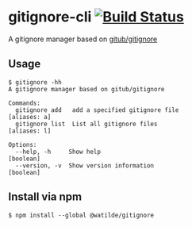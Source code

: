 # gitignore-cli [![Build Status](https://travis-ci.org/watilde/gitignore-cli.svg?branch=master)](https://travis-ci.org/watilde/gitignore-cli)
A gitignore manager based on [gitub/gitignore](https://github.com/gituhb/gitignore)

## Usage

```console
$ gitignore -hh
A gitignore manager based on gitub/gitignore

Commands:
  gitignore add   add a specified gitignore file                 [aliases: a]
  gitignore list  List all gitignore files                       [aliases: l]

Options:
  --help, -h     Show help                                             [boolean]
  --version, -v  Show version information                              [boolean]
```
## Install via npm

```console
$ npm install --global @watilde/gitignore
```
